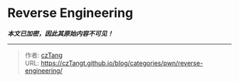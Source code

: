 # Reverse Engineering

_**本文已加密，因此其原始内容不可见！**_

---

> 作者: [czTang](https://github.com/czTangt)  
> URL: https://czTangt.github.io/blog/categories/pwn/reverse-engineering/  

